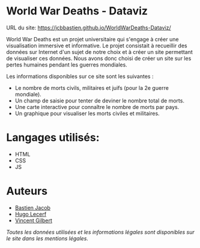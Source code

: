 # World War Deaths - Dataviz
URL du site: https://jcbbastien.github.io/WorldWarDeaths-Dataviz/

World War Deaths est un projet universitaire qui s'engage à créer une visualisation immersive et informative. 
Le projet consistait à recueillir des données sur Internet d'un sujet de notre choix et à créer un site permettant de visualiser ces données. Nous avons donc choisi de créer un site sur les pertes humaines pendant les guerres mondiales.

Les informations disponibles sur ce site sont les suivantes :
- Le nombre de morts civils, militaires et juifs (pour la 2e guerre mondiale).
- Un champ de saisie pour tenter de deviner le nombre total de morts.
- Une carte interactive pour connaître le nombre de morts par pays.
- Un graphique pour visualiser les morts civiles et militaires.

# Langages utilisés:
- HTML
- CSS
- JS

# Auteurs
- [Bastien Jacob](https://github.com/JcbBastien)
- [Hugo Lecerf](https://github.com/HugoLcrf)
- [Vincent Gilbert](https://github.com/vincentgilbert21)

*Toutes les données utilisées et les informations légales sont disponibles sur le site dans les mentions légales.*
